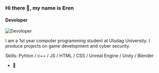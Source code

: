 ### Hi there 👋, my name is Eren 
#### Devoloper
![Devoloper](https://github.com/erengungormez)

I am a 1st year computer programming student at Uludag University. I produce projects on game development and cyber security.

Skills: Pyhton / c++ / JS / HTML / CSS / Unreal Engine / Unıty / Blender

- 🔭 




